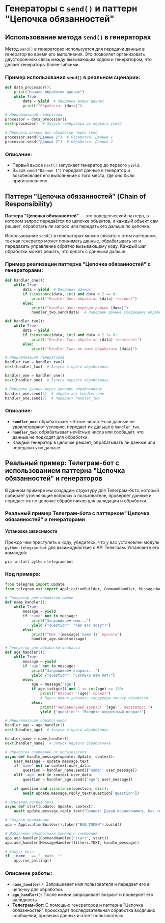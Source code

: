 
# Генераторы с `send()` и паттерн "Цепочка обязанностей"

## Использование метода `send()` в генераторах

Метод `send()` в генераторах используется для передачи данных в генератор во время его выполнения. Это позволяет организовать двустороннюю связь между вызывающим кодом и генератором, что делает генераторы более гибкими.

### Пример использования `send()` в реальном сценарии:

```python
def data_processor():
    print("Начало обработки данных")
    while True:
        data = yield  # Ожидание новых данных
        print(f"Обработка: {data}")

# Инициализация генератора
processor = data_processor()
next(processor)  # Запуск генератора до первого yield

# Передача данных для обработки через send
processor.send("Данные 1")  # Обработка: Данные 1
processor.send("Данные 2")  # Обработка: Данные 2
```

### Описание:
- Первый вызов `next()` запускает генератор до первого `yield`.
- Вызов `send("Данные 1")` передает данные в генератор и возобновляет его выполнение с того места, где оно было приостановлено.

## Паттерн "Цепочка обязанностей" (Chain of Responsibility)

**Паттерн "Цепочка обязанностей"** — это поведенческий паттерн, в котором запрос передаётся по цепочке объектов, и каждый объект сам решает, обработать ли запрос или передать его дальше по цепочке.

Использование `send()` в генераторах можно связать с этим паттерном, так как генератор может принимать данные, обрабатывать их и передавать управление обратно вызывающему коду. Каждый шаг обработки может решать, что делать с данными дальше.

### Пример реализации паттерна "Цепочка обязанностей" с генераторами:

```python
def handler_one():
    while True:
        data = yield  # Ожидание данных
        if isinstance(data, int) and data % 2 == 0:
            print(f"Handler One: обработал {data} (четное)")
        else:
            print(f"Handler One: передал дальше {data}")
            handler_two.send(data)  # Передаем данные следующему обработчику

def handler_two():
    while True:
        data = yield
        if isinstance(data, int) and data % 2 != 0:
            print(f"Handler Two: обработал {data} (нечетное)")
        else:
            print(f"Handler Two: не смог обработать {data}")

# Инициализация генераторов
handler_two = handler_two()
next(handler_two)  # Запуск второго обработчика

handler_one = handler_one()
next(handler_one)  # Запуск первого обработчика

# Передача данных через цепочку обработчиков
handler_one.send(4)  # обработает handler_one
handler_one.send(7)  # передаст handler_two
```

### Описание:
- **`handler_one`**: обрабатывает чётные числа. Если данные не удовлетворяют условию, передает их дальше в `handler_two`.
- **`handler_two`**: обрабатывает нечётные числа или сообщает, что данные не подходят для обработки.
- Каждый генератор в цепочке решает, обрабатывать ли данные или передавать их дальше.

## Реальный пример: Телеграм-бот с использованием паттерна "Цепочка обязанностей" и генераторов

В данном примере мы создадим структуру для Телеграм-бота, который собирает уточняющие вопросы о пользователе, проверяет данные и передает их по цепочке обработчиков для валидации и обработки.

### Реальный пример Телеграм-бота с паттерном "Цепочка обязанностей" и генераторами

#### Установка зависимости
Прежде чем приступить к коду, убедитесь, что у вас установлен модуль `python-telegram-bot` для взаимодействия с API Телеграм. Установите его командой:

```bash
pip install python-telegram-bot
```

### Код примера:

```python
from telegram import Update
from telegram.ext import ApplicationBuilder, CommandHandler, MessageHandler, filters

# Генератор для обработки имени
def name_handler():
    while True:
        message = yield
        if 'name' not in message:
            print("Запрашиваем имя...")
            yield {"question": "Как вас зовут?"}
        else:
            print(f"Имя '{message['name']}' принято")
            handler_age.send(message)

# Генератор для обработки возраста
def age_handler():
    while True:
        message = yield
        if 'age' not in message:
            print("Запрашиваем возраст...")
            yield {"question": "Сколько вам лет?"}
        else:
            age = message['age']
            if age.isdigit() and 1 <= int(age) <= 120:
                print(f"Возраст '{age}' принят")
                # Здесь можно добавить следующую логику обработки
            else:
                print(f"Неправильный возраст '{age}'. Перезапрос.")
                yield {"question": "Введите корректный возраст"}

# Инициализация обработчиков
handler_age = age_handler()
next(handler_age)  # Запуск второго обработчика

handler_name = name_handler()
next(handler_name)  # Запуск первого обработчика

# Обработка сообщений от пользователя
async def handle_message(update: Update, context):
    user_message = update.message.text
    if 'name' not in context.user_data:
        question = handler_name.send({"name": user_message})
    elif 'age' not in context.user_data:
        question = handler_age.send({"age": user_message})
    
    if question and isinstance(question, dict):
        await update.message.reply_text(question['question'])

# Основная логика бота
async def start(update: Update, context):
    await update.message.reply_text("Привет! Давай познакомимся. Как тебя зовут?")

# Создаем приложение
app = ApplicationBuilder().token("ВАШ_ТОКЕН").build()

# Добавляем обработчики команд и сообщений
app.add_handler(CommandHandler("start", start))
app.add_handler(MessageHandler(filters.TEXT, handle_message))

# Запуск бота
if __name__ == "__main__":
    app.run_polling()
```

### Описание работы:

- **`name_handler()`**: Запрашивает имя пользователя и передает его в цепочку для обработки.
- **`age_handler()`**: После имени запрашивает возраст и проверяет его валидность.
- **Телеграм-бот**: С помощью генераторов и паттерна "Цепочка обязанностей" происходит последовательная обработка входящих сообщений, проверка данных и ответ пользователю.
